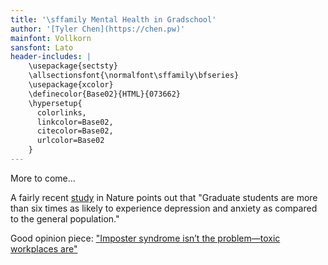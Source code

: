 ```yaml
---
title: '\sffamily Mental Health in Gradschool'
author: '[Tyler Chen](https://chen.pw)'
mainfont: Vollkorn
sansfont: Lato
header-includes: |
    \usepackage{sectsty}
    \allsectionsfont{\normalfont\sffamily\bfseries}
    \usepackage{xcolor}
    \definecolor{Base02}{HTML}{073662}
    \hypersetup{
      colorlinks,
      linkcolor=Base02,
      citecolor=Base02,
      urlcolor=Base02
    }
---
```


More to come...

A fairly recent [study](https://www.nature.com/articles/nbt.4089) in Nature points out that "Graduate students are more than six times as likely to experience depression and anxiety as compared to the general population."

Good opinion piece: ["Imposter syndrome isn’t the problem—toxic workplaces are"](https://qz.com/work/1286549/imposter-syndrome-lets-toxic-work-culture-off-the-hook/)

